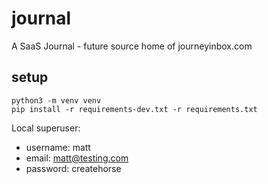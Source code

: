 # journal

A SaaS Journal - future source home of journeyinbox.com

## setup

```
python3 -m venv venv
pip install -r requirements-dev.txt -r requirements.txt
```

Local superuser:

* username: matt
* email: matt@testing.com
* password: createhorse

